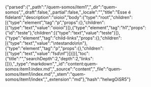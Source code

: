 {"parsed":{"_path":"/quem-somos/item1","_dir":"quem-somos","_draft":false,"_partial":false,"_locale":"","title":"Esse é fidelanti","description":"oioioi","body":{"type":"root","children":[{"type":"element","tag":"p","props":{},"children":[{"type":"text","value":"oioioi"}]},{"type":"element","tag":"h1","props":{"id":"teste"},"children":[{"type":"text","value":"teste"}]},{"type":"element","tag":"child-links","props":{},"children":[{"type":"text","value":"\ntestando\n\n"},{"type":"element","tag":"p","props":{},"children":[{"type":"text","value":"fsd\nf"}]}]}],"toc":{"title":"","searchDepth":2,"depth":2,"links":[]}},"_type":"markdown","_id":"content:quem-somos:item1:index.md","_source":"content","_file":"quem-somos/item1/index.md","_stem":"quem-somos/item1/index","_extension":"md"},"hash":"helwgOiSR5"}